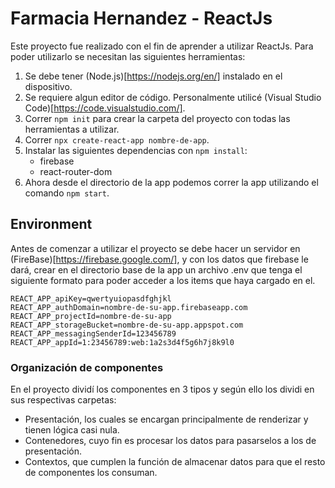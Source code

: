 # Farmacia Hernandez - ReactJs

Este proyecto fue realizado con el fin de aprender a utilizar ReactJs. Para poder utilizarlo se necesitan las siguientes herramientas:  

1. Se debe tener (Node.js)[https://nodejs.org/en/] instalado en el dispositivo.
2. Se requiere algun editor de código. Personalmente utilicé (Visual Studio Code)[https://code.visualstudio.com/].
3. Correr `npm init` para crear la carpeta del proyecto con todas las herramientas a utilizar.
4. Correr `npx create-react-app nombre-de-app`. 
5. Instalar las siguientes dependencias con `npm install`:
    - firebase
    - react-router-dom
6. Ahora desde el directorio de la app podemos correr la app utilizando el comando `npm start`.

## Environment

Antes de comenzar a utilizar el proyecto se debe hacer un servidor en (FireBase)[https://firebase.google.com/], y con los datos que firebase le dará, crear en el directorio base de la app un archivo .env que tenga el siguiente formato para poder acceder a los items que haya cargado en el.

    REACT_APP_apiKey=qwertyuiopasdfghjkl
    REACT_APP_authDomain=nombre-de-su-app.firebaseapp.com
    REACT_APP_projectId=nombre-de-su-app
    REACT_APP_storageBucket=nombre-de-su-app.appspot.com
    REACT_APP_messagingSenderId=123456789
    REACT_APP_appId=1:23456789:web:1a2s3d4f5g6h7j8k9l0

### Organización de componentes

En el proyecto dividí los componentes en 3 tipos y según ello los dividi en sus respectivas carpetas:

- Presentación, los cuales se encargan principalmente de renderizar y tienen lógica casi nula.
- Contenedores, cuyo fin es procesar los datos para pasarselos a los de presentación.
- Contextos, que cumplen la función de almacenar datos para que el resto de componentes los consuman.
